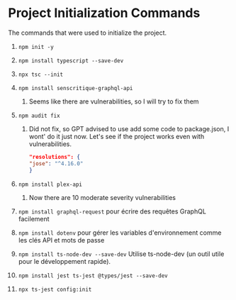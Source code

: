 # Project Initialization Commands

The commands that were used to initialize the project.

1. `npm init -y`
1. `npm install typescript --save-dev`
1. `npx tsc --init`
1. `npm install senscritique-graphql-api`
    1. Seems like there are vulnerabilities, so I will try to fix them
1. `npm audit fix`
    1. Did not fix, so GPT advised to use add some code to package.json, I wont' do it just now. Let's see if the project works even with vulnerabilities.

        ```json
        "resolutions": {
        "jose": "^4.16.0"
        }

         ```

1. `npm install plex-api`
   1. Now there are 10 moderate severity vulnerabilities
1. `npm install graphql-request` pour écrire des requêtes GraphQL facilement
1. `npm install dotenv` pour gérer les variables d'environnement comme les clés API et mots de passe
1. `npm install ts-node-dev --save-dev` Utilise ts-node-dev (un outil utile pour le développement rapide).
1. `npm install jest ts-jest @types/jest --save-dev`
1. `npx ts-jest config:init`
